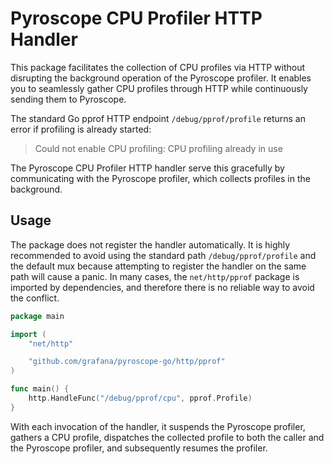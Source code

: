 # Pyroscope CPU Profiler HTTP Handler

This package facilitates the collection of CPU profiles via HTTP without disrupting
the background operation of the Pyroscope profiler. It enables you to seamlessly gather
CPU profiles through HTTP while continuously sending them to Pyroscope.

The standard Go pprof HTTP endpoint `/debug/pprof/profile` returns an error if profiling
is already started:

> Could not enable CPU profiling: CPU profiling already in use

The Pyroscope CPU Profiler HTTP handler serve this gracefully by communicating with
the Pyroscope profiler, which collects profiles in the background.

## Usage

The package does not register the handler automatically. It is highly recommended to
avoid using the standard path `/debug/pprof/profile` and the default mux because
attempting to register the handler on the same path will cause a panic. In many cases,
the `net/http/pprof` package is imported by dependencies, and therefore there is no
reliable way to avoid the conflict.

```go
package main

import (
    "net/http"

    "github.com/grafana/pyroscope-go/http/pprof"
)

func main() {
	http.HandleFunc("/debug/pprof/cpu", pprof.Profile)
}
```

With each invocation of the handler, it suspends the Pyroscope profiler, gathers a CPU
profile, dispatches the collected profile to both the caller and the Pyroscope profiler,
and subsequently resumes the profiler.
